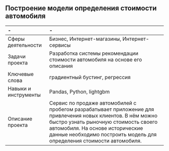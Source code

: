 ## Построение модели определения стоимости автомобиля
| - | - |
| :-------------------- | :-------------------- |
| Сферы деятельности | Бизнес, Интернет-магазины, Интернет-сервисы |
| Задачи проекта | Разработка системы рекомендации стоимости автомобиля на основе его описания |
| Ключевые слова | градиентный бустинг, регрессия |
| Навыки и инструменты | Pandas, Python, lightgbm |
| Описание проекта | Сервис по продаже автомобилей с пробегом  разрабатывает приложение для привлечения новых клиентов. В нём можно быстро узнать рыночную стоимость своего автомобиля. На основе исторические данные необходимо построить модель для определения стоимости автомобиля. |
